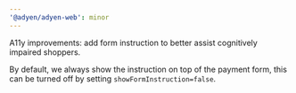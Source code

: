 ```yaml
---
'@adyen/adyen-web': minor
---
```


A11y improvements: add form instruction to better assist cognitively impaired shoppers.

By default, we always show the instruction on top of the payment form, this can be turned off by setting `showFormInstruction=false`.
